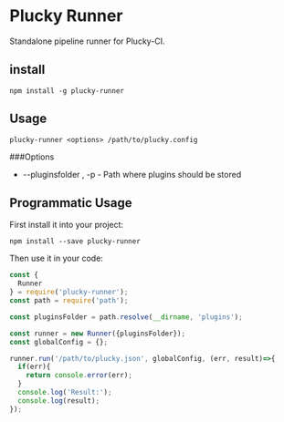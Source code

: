 Plucky Runner
===

Standalone pipeline runner for Plucky-CI.

install
---

```shell
npm install -g plucky-runner
```

Usage
---

```shell
plucky-runner <options> /path/to/plucky.config
```

###Options

 * --pluginsfolder <folder>, -p <folder> - Path where plugins should be stored

Programmatic Usage
---

First install it into your project:

```
npm install --save plucky-runner
```

Then use it in your code:

```javascript
const {
  Runner
} = require('plucky-runner');
const path = require('path');

const pluginsFolder = path.resolve(__dirname, 'plugins');

const runner = new Runner({pluginsFolder});
const globalConfig = {};

runner.run('/path/to/plucky.json', globalConfig, (err, result)=>{
  if(err){
    return console.error(err);
  }
  console.log('Result:');
  console.log(result);
});
```
